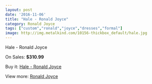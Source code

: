 ```yaml
---
layout: post
date: '2016-11-06'
title: "Hale - Ronald Joyce"
category: Ronald Joyce
tags: ["custom","ronald","joyce","dresses","formal"]
image: http://img.metalkind.com/10156-thickbox_default/hale.jpg
---
```

Hale - Ronald Joyce

On Sales: **$310.99**
<a href="https://www.metalkind.com/en/ronald-joyce/4585-hale.html"><amp-img layout="responsive" width="600" height="600" src="//img.metalkind.com/10156-thickbox_default/hale.jpg" alt="Hale - Ronald Joyce 0" /></a>

Buy it: [Hale - Ronald Joyce](https://www.metalkind.com/en/ronald-joyce/4585-hale.html "Hale - Ronald Joyce")

View more: [Ronald Joyce](https://www.metalkind.com/en/110-ronald-joyce "Ronald Joyce")